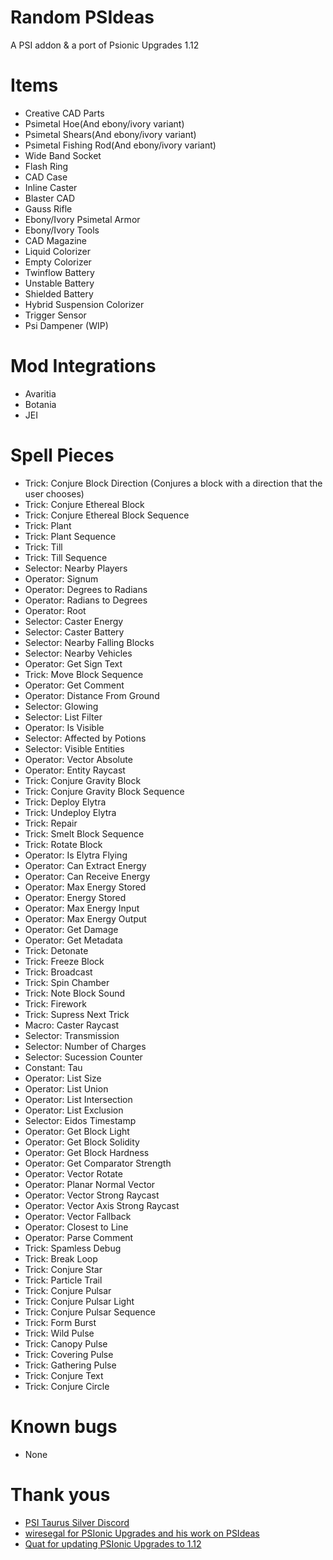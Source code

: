 # Random PSIdeas
A PSI addon & a port of Psionic Upgrades
1.12




Items
===========
* Creative CAD Parts
* Psimetal Hoe(And ebony/ivory variant)
* Psimetal Shears(And ebony/ivory variant)
* Psimetal Fishing Rod(And ebony/ivory variant)
* Wide Band Socket
* Flash Ring
* CAD Case
* Inline Caster
* Blaster CAD
* Gauss Rifle
* Ebony/Ivory Psimetal Armor
* Ebony/Ivory Tools
* CAD Magazine
* Liquid Colorizer 
* Empty Colorizer
* Twinflow Battery
* Unstable Battery
* Shielded Battery
* Hybrid Suspension Colorizer
* Trigger Sensor
* Psi Dampener (WIP)


Mod Integrations
===========
* Avaritia
* Botania
* JEI

Spell Pieces
============
* Trick: Conjure Block Direction (Conjures a block with a direction that the user chooses)
* Trick: Conjure Ethereal Block
* Trick: Conjure Ethereal Block Sequence
* Trick: Plant
* Trick: Plant Sequence
* Trick: Till
* Trick: Till Sequence
* Selector: Nearby Players
* Operator: Signum
* Operator: Degrees to Radians
* Operator: Radians to Degrees
* Operator: Root
* Selector: Caster Energy
* Selector: Caster Battery
* Selector: Nearby Falling Blocks
* Selector: Nearby Vehicles
* Operator: Get Sign Text
* Trick: Move Block Sequence
* Operator: Get Comment
* Operator: Distance From Ground
* Selector: Glowing
* Selector: List Filter
* Operator: Is Visible
* Selector: Affected by Potions
* Selector: Visible Entities
* Operator: Vector Absolute
* Operator: Entity Raycast
* Trick: Conjure Gravity Block
* Trick: Conjure Gravity Block Sequence
* Trick: Deploy Elytra
* Trick: Undeploy Elytra
* Trick: Repair
* Trick: Smelt Block Sequence
* Trick: Rotate Block
* Operator: Is Elytra Flying
* Operator: Can Extract Energy
* Operator: Can Receive Energy
* Operator: Max Energy Stored
* Operator: Energy Stored
* Operator: Max Energy Input
* Operator: Max Energy Output
* Operator: Get Damage
* Operator: Get Metadata
* Trick: Detonate
* Trick: Freeze Block
* Trick: Broadcast
* Trick: Spin Chamber
* Trick: Note Block Sound
* Trick: Firework
* Trick: Supress Next Trick
* Macro: Caster Raycast
* Selector: Transmission
* Selector: Number of Charges
* Selector: Sucession Counter
* Constant: Tau
* Operator: List Size
* Operator: List Union
* Operator: List Intersection
* Operator: List Exclusion
* Selector: Eidos Timestamp
* Operator: Get Block Light
* Operator: Get Block Solidity
* Operator: Get Block Hardness
* Operator: Get Comparator Strength
* Operator: Vector Rotate
* Operator: Planar Normal Vector
* Operator: Vector Strong Raycast
* Operator: Vector Axis Strong Raycast
* Operator: Vector Fallback
* Operator: Closest to Line
* Operator: Parse Comment
* Trick: Spamless Debug
* Trick: Break Loop
* Trick: Conjure Star
* Trick: Particle Trail
* Trick: Conjure Pulsar
* Trick: Conjure Pulsar Light
* Trick: Conjure Pulsar Sequence
* Trick: Form Burst
* Trick: Wild Pulse
* Trick: Canopy Pulse
* Trick: Covering Pulse
* Trick: Gathering Pulse
* Trick: Conjure Text
* Trick: Conjure Circle


Known bugs
=========
* None

Thank yous
============
* [PSI Taurus Silver Discord](http://discord.gg/vqg6qTH)
* [wiresegal for PSIonic Upgrades and his work on PSIdeas](https://minecraft.curseforge.com/projects/psionic-upgrades)
* [Quat for updating PSIonic Upgrades to 1.12](https://github.com/quat1024/PSIonic-Upgrades)